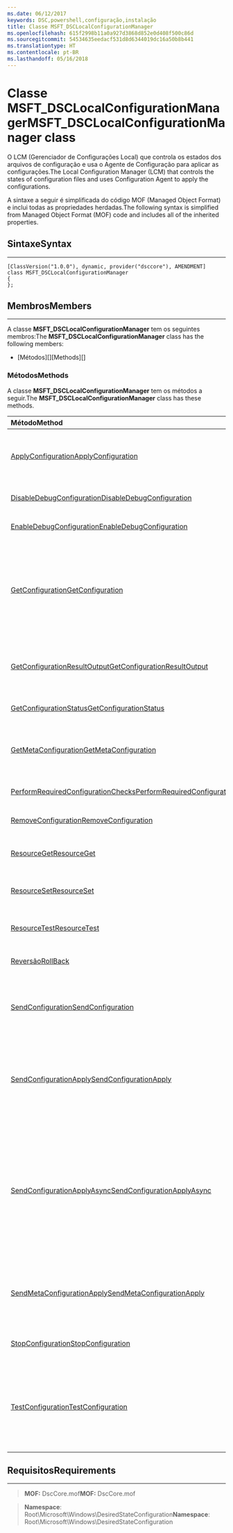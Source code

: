 ```yaml
---
ms.date: 06/12/2017
keywords: DSC,powershell,configuração,instalação
title: Classe MSFT_DSCLocalConfigurationManager
ms.openlocfilehash: 615f2998b11a0a927d3868d852e0d408f500c86d
ms.sourcegitcommit: 54534635eedacf531d8d6344019dc16a50b8b441
ms.translationtype: HT
ms.contentlocale: pt-BR
ms.lasthandoff: 05/16/2018
---
```

# <a name="msftdsclocalconfigurationmanager-class"></a><span data-ttu-id="aa8cf-103">Classe MSFT_DSCLocalConfigurationManager</span><span class="sxs-lookup"><span data-stu-id="aa8cf-103">MSFT_DSCLocalConfigurationManager class</span></span>

<span data-ttu-id="aa8cf-104">O LCM (Gerenciador de Configurações Local) que controla os estados dos arquivos de configuração e usa o Agente de Configuração para aplicar as configurações.</span><span class="sxs-lookup"><span data-stu-id="aa8cf-104">The Local Configuration Manager (LCM) that controls the states of configuration files and uses Configuration Agent to apply the configurations.</span></span>

<span data-ttu-id="aa8cf-105">A sintaxe a seguir é simplificada do código MOF (Managed Object Format) e inclui todas as propriedades herdadas.</span><span class="sxs-lookup"><span data-stu-id="aa8cf-105">The following syntax is simplified from Managed Object Format (MOF) code and includes all of the inherited properties.</span></span>

## <a name="syntax"></a><span data-ttu-id="aa8cf-106">Sintaxe</span><span class="sxs-lookup"><span data-stu-id="aa8cf-106">Syntax</span></span>
------

``` syntax
[ClassVersion("1.0.0"), dynamic, provider("dsccore"), AMENDMENT]
class MSFT_DSCLocalConfigurationManager
{
};
```

## <a name="members"></a><span data-ttu-id="aa8cf-107">Membros</span><span class="sxs-lookup"><span data-stu-id="aa8cf-107">Members</span></span>
-------

<span data-ttu-id="aa8cf-108">A classe **MSFT_DSCLocalConfigurationManager** tem os seguintes membros:</span><span class="sxs-lookup"><span data-stu-id="aa8cf-108">The **MSFT_DSCLocalConfigurationManager** class has the following members:</span></span>

-   <span data-ttu-id="aa8cf-109">[Métodos][]</span><span class="sxs-lookup"><span data-stu-id="aa8cf-109">[Methods][]</span></span>

### <a name="methods"></a><span data-ttu-id="aa8cf-110">Métodos</span><span class="sxs-lookup"><span data-stu-id="aa8cf-110">Methods</span></span>

<span data-ttu-id="aa8cf-111">A classe **MSFT_DSCLocalConfigurationManager** tem os métodos a seguir.</span><span class="sxs-lookup"><span data-stu-id="aa8cf-111">The **MSFT_DSCLocalConfigurationManager** class has these methods.</span></span>

|<span data-ttu-id="aa8cf-112">Método</span><span class="sxs-lookup"><span data-stu-id="aa8cf-112">Method</span></span> |<span data-ttu-id="aa8cf-113">Descrição</span><span class="sxs-lookup"><span data-stu-id="aa8cf-113">Description</span></span> |
|:--- |:---|
| [<span data-ttu-id="aa8cf-114">ApplyConfiguration</span><span class="sxs-lookup"><span data-stu-id="aa8cf-114">ApplyConfiguration</span></span>](msft-dsclocalconfigurationmanager-applyconfiguration.md)| <span data-ttu-id="aa8cf-115">Usa o Agente de Configuração para aplicar a configuração pendente.</span><span class="sxs-lookup"><span data-stu-id="aa8cf-115">Uses the Configuration Agent to apply the configuration that is pending.</span></span>|
| [<span data-ttu-id="aa8cf-116">DisableDebugConfiguration</span><span class="sxs-lookup"><span data-stu-id="aa8cf-116">DisableDebugConfiguration</span></span>](msft-dsclocalconfigurationmanager-disabledebugconfiguration.md)| <span data-ttu-id="aa8cf-117">Desabilita a depuração do recurso DSC.</span><span class="sxs-lookup"><span data-stu-id="aa8cf-117">Disables DSC resource debugging.</span></span>|
| [<span data-ttu-id="aa8cf-118">EnableDebugConfiguration</span><span class="sxs-lookup"><span data-stu-id="aa8cf-118">EnableDebugConfiguration</span></span>](msft-dsclocalconfigurationmanager-enabledebugconfiguration.md)| <span data-ttu-id="aa8cf-119">Habilita a depuração do recurso DSC.</span><span class="sxs-lookup"><span data-stu-id="aa8cf-119">Enables DSC resource debugging.</span></span>|
| [<span data-ttu-id="aa8cf-120">GetConfiguration</span><span class="sxs-lookup"><span data-stu-id="aa8cf-120">GetConfiguration</span></span>](msft-dsclocalconfigurationmanager-getconfiguration.md)| <span data-ttu-id="aa8cf-121">Envia o documento de configuração para o nó gerenciado e usa o método **Get** do Agente de Configuração para aplicar a configuração.</span><span class="sxs-lookup"><span data-stu-id="aa8cf-121">Sends the configuration document to the managed node and uses the **Get** method of the Configuration Agent to apply the configuration.</span></span>|
| [<span data-ttu-id="aa8cf-122">GetConfigurationResultOutput</span><span class="sxs-lookup"><span data-stu-id="aa8cf-122">GetConfigurationResultOutput</span></span>](msft-dsclocalconfigurationmanager-getconfigurationresultoutput.md)| <span data-ttu-id="aa8cf-123">Obtém a saída do Agente de Configuração relacionada a um trabalho específico.</span><span class="sxs-lookup"><span data-stu-id="aa8cf-123">Gets the Configuration Agent output relating to a specific job.</span></span>|
| [<span data-ttu-id="aa8cf-124">GetConfigurationStatus</span><span class="sxs-lookup"><span data-stu-id="aa8cf-124">GetConfigurationStatus</span></span>](msft-dsclocalconfigurationmanager-getconfigurationstatus.md)| <span data-ttu-id="aa8cf-125">Obtém o histórico do status de configuração.</span><span class="sxs-lookup"><span data-stu-id="aa8cf-125">Get the configuration status history.</span></span>|
| [<span data-ttu-id="aa8cf-126">GetMetaConfiguration</span><span class="sxs-lookup"><span data-stu-id="aa8cf-126">GetMetaConfiguration</span></span>](msft-dsclocalconfigurationmanager-getmetaconfiguration.md)| <span data-ttu-id="aa8cf-127">Obtém as configurações LCM que são usadas para controlar o Agente de Configuração.</span><span class="sxs-lookup"><span data-stu-id="aa8cf-127">Gets the LCM settings that are used to control Configuration Agent.</span></span>|
| [<span data-ttu-id="aa8cf-128">PerformRequiredConfigurationChecks</span><span class="sxs-lookup"><span data-stu-id="aa8cf-128">PerformRequiredConfigurationChecks</span></span>](msft-dsclocalconfigurationmanager-performrequiredconfigurationchecks.md)| <span data-ttu-id="aa8cf-129">Inicia a verificação de consistência.</span><span class="sxs-lookup"><span data-stu-id="aa8cf-129">Starts the consistency check.</span></span>|
| [<span data-ttu-id="aa8cf-130">RemoveConfiguration</span><span class="sxs-lookup"><span data-stu-id="aa8cf-130">RemoveConfiguration</span></span>](msft-dsclocalconfigurationmanager-removeconfiguration.md)| <span data-ttu-id="aa8cf-131">Remove os arquivo de configuração.</span><span class="sxs-lookup"><span data-stu-id="aa8cf-131">Removes the configuration files.</span></span>|
| [<span data-ttu-id="aa8cf-132">ResourceGet</span><span class="sxs-lookup"><span data-stu-id="aa8cf-132">ResourceGet</span></span>](msft-dsclocalconfigurationmanager-resourceget.md)| <span data-ttu-id="aa8cf-133">Chama diretamente o método **Get** de um recurso de DSC.</span><span class="sxs-lookup"><span data-stu-id="aa8cf-133">Directly calls the **Get** method of a DSC resource.</span></span>|
| [<span data-ttu-id="aa8cf-134">ResourceSet</span><span class="sxs-lookup"><span data-stu-id="aa8cf-134">ResourceSet</span></span>](msft-dsclocalconfigurationmanager-resourceset.md)| <span data-ttu-id="aa8cf-135">Chama diretamente o método **Set** de um recurso de DSC.</span><span class="sxs-lookup"><span data-stu-id="aa8cf-135">Directly calls the **Set** method of a DSC resource.</span></span>|
| [<span data-ttu-id="aa8cf-136">ResourceTest</span><span class="sxs-lookup"><span data-stu-id="aa8cf-136">ResourceTest</span></span>](msft-dsclocalconfigurationmanager-resourcetest.md)| <span data-ttu-id="aa8cf-137">Chama diretamente o método **Test** de um recurso de DSC.</span><span class="sxs-lookup"><span data-stu-id="aa8cf-137">Directly calls the **Test** method of a DSC resource.</span></span>|
| [<span data-ttu-id="aa8cf-138">Reversão</span><span class="sxs-lookup"><span data-stu-id="aa8cf-138">RollBack</span></span>](msft-dsclocalconfigurationmanager-rollback.md)| <span data-ttu-id="aa8cf-139">Reverte a uma configuração anterior.</span><span class="sxs-lookup"><span data-stu-id="aa8cf-139">Rolls back to a previous configuration.</span></span>|
| [<span data-ttu-id="aa8cf-140">SendConfiguration</span><span class="sxs-lookup"><span data-stu-id="aa8cf-140">SendConfiguration</span></span>](msft-dsclocalconfigurationmanager-sendconfiguration.md)| <span data-ttu-id="aa8cf-141">Envia o documento de configuração para o nó gerenciado e o salva como alteração pendente.</span><span class="sxs-lookup"><span data-stu-id="aa8cf-141">Sends the configuration document to the managed node and saves it as a pending change.</span></span>|
| [<span data-ttu-id="aa8cf-142">SendConfigurationApply</span><span class="sxs-lookup"><span data-stu-id="aa8cf-142">SendConfigurationApply</span></span>](msft-dsclocalconfigurationmanager-sendconfigurationapply.md)| <span data-ttu-id="aa8cf-143">Envia o documento de configuração para o nó gerenciado e usa o Agente de Configuração para aplicar a configuração.</span><span class="sxs-lookup"><span data-stu-id="aa8cf-143">Sends the configuration document to the managed node and uses the Configuration Agent to apply the configuration.</span></span>|
| [<span data-ttu-id="aa8cf-144">SendConfigurationApplyAsync</span><span class="sxs-lookup"><span data-stu-id="aa8cf-144">SendConfigurationApplyAsync</span></span>](msft-dsclocalconfigurationmanager-sendconfigurationapplyasync.md)| <span data-ttu-id="aa8cf-145">Envia o documento de configuração para o nó gerenciado e começa a usar o Agente de Configuração para aplicar a configuração.</span><span class="sxs-lookup"><span data-stu-id="aa8cf-145">Send the configuration document to the managed node and start using the Configuration Agent to apply the configuration.</span></span> <span data-ttu-id="aa8cf-146">Use GetConfigurationResultOutput para recuperar a saída do resultado.</span><span class="sxs-lookup"><span data-stu-id="aa8cf-146">Use GetConfigurationResultOutput to retrieve result output.</span></span>|
| [<span data-ttu-id="aa8cf-147">SendMetaConfigurationApply</span><span class="sxs-lookup"><span data-stu-id="aa8cf-147">SendMetaConfigurationApply</span></span>](msft-dsclocalconfigurationmanager-sendmetaconfigurationapply.md)| <span data-ttu-id="aa8cf-148">Obtém as configurações de LCM que são usadas para controlar o Agente de Configuração.</span><span class="sxs-lookup"><span data-stu-id="aa8cf-148">Sets the LCM settings that are used to control the Configuration Agent.</span></span>|
| [<span data-ttu-id="aa8cf-149">StopConfiguration</span><span class="sxs-lookup"><span data-stu-id="aa8cf-149">StopConfiguration</span></span>](msft-dsclocalconfigurationmanager-stopconfiguration.md)| <span data-ttu-id="aa8cf-150">Interrompe a configuração em andamento.</span><span class="sxs-lookup"><span data-stu-id="aa8cf-150">Stops the configuration that is in progress.</span></span>|
| [<span data-ttu-id="aa8cf-151">TestConfiguration</span><span class="sxs-lookup"><span data-stu-id="aa8cf-151">TestConfiguration</span></span>](msft-dsclocalconfigurationmanager-testconfiguration.md)| <span data-ttu-id="aa8cf-152">Envia o documento de configuração para o nó gerenciado e verifica a configuração atual de acordo com o documento.</span><span class="sxs-lookup"><span data-stu-id="aa8cf-152">Sends the configuration document to the managed node and verifies the current configuration against the document.</span></span>|





## <a name="requirements"></a><span data-ttu-id="aa8cf-153">Requisitos</span><span class="sxs-lookup"><span data-stu-id="aa8cf-153">Requirements</span></span>
------------
><span data-ttu-id="aa8cf-154">**MOF:** DscCore.mof</span><span class="sxs-lookup"><span data-stu-id="aa8cf-154">**MOF:** DscCore.mof</span></span>

><span data-ttu-id="aa8cf-155">**Namespace**: Root\Microsoft\Windows\DesiredStateConfiguration</span><span class="sxs-lookup"><span data-stu-id="aa8cf-155">**Namespace**: Root\Microsoft\Windows\DesiredStateConfiguration</span></span>